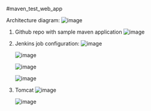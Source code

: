 #maven_test_web_app

Architecture diagram:
![image](https://github.com/satwash/maven_test_web_app/assets/134083826/d19d6e6f-1389-4fc4-b298-9631532b9629)


1. Github repo with sample maven application
   ![image](https://github.com/satwash/maven_test_web_app/assets/134083826/5bb19747-2176-4bfa-8510-9eb087e06ee0)

2. Jenkins job configuration:
   ![image](https://github.com/satwash/maven_test_web_app/assets/134083826/c1b20e99-a113-4a6f-8783-7c56d8a77f5f)

   ![image](https://github.com/satwash/maven_test_web_app/assets/134083826/72afc1d6-d1b2-4739-9fdb-cbac891d5a5c)

   ![image](https://github.com/satwash/maven_test_web_app/assets/134083826/5da274ef-85ad-4419-b482-659e370bd9f1)

   ![image](https://github.com/satwash/maven_test_web_app/assets/134083826/2f735e74-5711-45fe-aa70-d42728db9d9f)

3. Tomcat
   ![image](https://github.com/satwash/maven_test_web_app/assets/134083826/16383556-a4a2-4137-9ac8-92d9a0b2c210)

   ![image](https://github.com/satwash/maven_test_web_app/assets/134083826/6f24e55a-e3f5-402b-a100-118df735ebc2)
